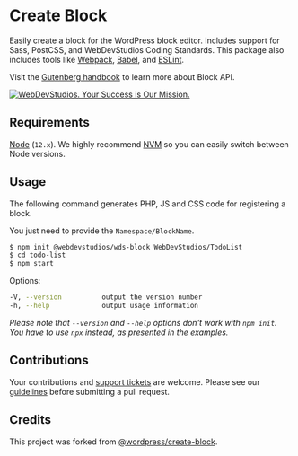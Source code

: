 # Create Block

Easily create a block for the WordPress block editor. Includes support for Sass, PostCSS, and WebDevStudios Coding Standards. This package also includes tools like [Webpack](https://webpack.js.org), [Babel](https://babeljs.io), and [ESLint](https://eslint.org).

Visit the [Gutenberg handbook](https://developer.wordpress.org/block-editor/developers/block-api/block-registration/) to learn more about Block API.

<a href="https://webdevstudios.com/contact/"><img src="https://webdevstudios.com/wp-content/uploads/2018/04/wds-github-banner.png" alt="WebDevStudios. Your Success is Our Mission."></a>

## Requirements

[Node](https://nodejs.org/en/) (`12.x`). We highly recommend [NVM](https://github.com/nvm-sh/nvm) so you can easily switch between Node versions.

## Usage

The following command generates PHP, JS and CSS code for registering a block.

You just need to provide the `Namespace/BlockName`.
  ```bash
  $ npm init @webdevstudios/wds-block WebDevStudios/TodoList
  $ cd todo-list
  $ npm start
  ```

Options:
```bash
-V, --version          output the version number
-h, --help             output usage information
```

_Please note that `--version` and `--help` options don't work with `npm init`. You have to use `npx` instead, as presented in the examples._

## Contributions

Your contributions and [support tickets](https://github.com/WebDevStudios/create-block/issues) are welcome. Please see our [guidelines](https://github.com/WebDevStudios/create-block/blob/master/.github/CONTRIBUTING.md) before submitting a pull request.

## Credits

This project was forked from [@wordpress/create-block](https://github.com/WordPress/gutenberg/blob/master/packages/create-block/README.md). 
